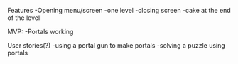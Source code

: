 Features 
-Opening menu/screen
-one level
-closing screen 
-cake at the end of the level 

MVP: 
-Portals working

User stories(?)
 -using a portal gun to make portals 
 -solving a puzzle using portals 
 
